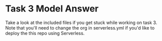 # Task 3 Model Answer
Take a look at the included files if you get stuck while working on task 3. Note that you'll need to change the org in serverless.yml if you'd like to deploy the this repo using Serverless.
